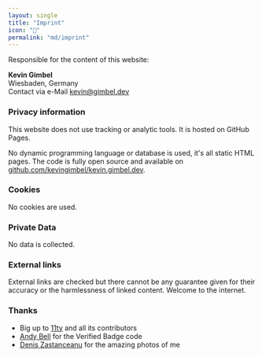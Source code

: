 ```yaml
---
layout: single
title: "Imprint"
icon: "💌"
permalink: "md/imprint"
---
```


Responsible for the content of this website:

**Kevin Gimbel**<br>
Wiesbaden, Germany<br>
Contact via e-Mail [kevin@gimbel.dev](mailto:kevin@gimbel.dev)

### Privacy information
This website does not use tracking or analytic tools. It is hosted on GitHub Pages.

No dynamic programming language or database is used, it's all static HTML pages. The code is fully open source and available on [github.com/kevingimbel/kevin.gimbel.dev](https://github.com/kevingimbel/kevin.gimbel.dev).

### Cookies
No cookies are used.

### Private Data
No data is collected.

### External links

External links are checked but there cannot be any guarantee given for their accuracy or the harmlessness of linked content. Welcome to the internet.

### Thanks

- Big up to [11ty](https://11ty.dev/) and all its contributors
- [Andy Bell](https://andy-bell.co.uk/why-pay-8-for-a-check-mark-when-you-can-get-one-for-for-free/) for the Verified Badge code
- [Denis Zastanceanu](https://www.linkedin.com/in/denis-zas/) for the amazing photos of me
